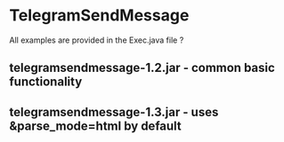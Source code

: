 # TelegramSendMessage
All examples are provided in the Exec.java file
?
## telegramsendmessage-1.2.jar - common basic functionality
## telegramsendmessage-1.3.jar - uses &parse_mode=html by default
